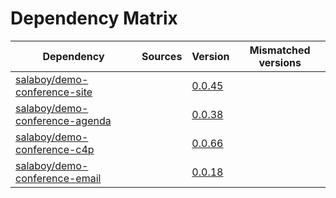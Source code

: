 # Dependency Matrix

Dependency | Sources | Version | Mismatched versions
---------- | ------- | ------- | -------------------
[salaboy/demo-conference-site](https://github.com/salaboy/demo-conference-site) |  | [0.0.45](https://github.com/salaboy/demo-conference-site/releases/tag/v0.0.45) | 
[salaboy/demo-conference-agenda](https://github.com/salaboy/demo-conference-agenda) |  | [0.0.38](https://github.com/salaboy/demo-conference-agenda/releases/tag/v0.0.38) | 
[salaboy/demo-conference-c4p](https://github.com/salaboy/demo-conference-cp4) |  | [0.0.66](https://github.com/salaboy/demo-conference-c4p/releases/tag/v0.0.66) | 
[salaboy/demo-conference-email](https://github.com/salaboy/demo-conference-email) |  | [0.0.18](https://github.com/salaboy/demo-conference-email/releases/tag/v0.0.18) | 
